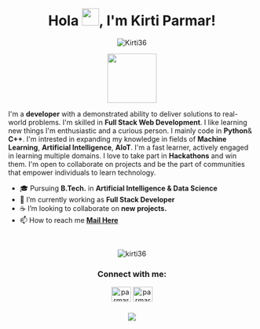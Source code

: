 <h1 align="center" >Hola <img src="https://media.giphy.com/media/hvRJCLFzcasrR4ia7z/giphy.gif" width="35px" height="35px">, I'm <a>Kirti Parmar!</a> </h1>
<p align="center"> <img src="https://komarev.com/ghpvc/?username=Kirti36&label=Profile%20views&color=0e75b6&style=flat" alt="Kirti36" /> </p>
<div align='center'>
  <img height ="100px" src="https://github.com/Kirti36/kirti36/blob/main/Coding%20Girl%20Animation.gif" />
</div>

I'm a **developer** with a demonstrated ability to deliver solutions to real-world problems. I'm skilled in **Full Stack Web Development**. I like learning new things I'm enthusiastic and a curious person. I mainly code in **Python**& **C++**. I'm intrested in expanding my knowledge in fields of **Machine Learning**, **Artificial Intelligence**, **AIoT**. I'm a fast learner, actively engaged in learning multiple domains. I love to take part in **Hackathons** and win them. I'm open to collaborate on projects and be the part of communities that empower individuals to learn technology.
<br>
- 🎓 Pursuing **B.Tech.** in **Artificial Intelligence & Data Science**
- 🔭 I’m currently working as **Full Stack Developer**
- ☕️ I’m looking to collaborate on **new projects.**
- 📫 How to reach me **[Mail Here](mailto:Kirtiparmar504@gmail.com)**
 <br> 
  <div align='center'>
<p><img  src="https://github-readme-stats.vercel.app/api/top-langs?username=kirti36&show_icons=true&locale=en&layout=compact" alt="kirti36" /></p>
</div>

<h3 align="center">Connect with me:</h3>
<p align="center">
<a href="https://linkedin.com/in/parmar kirti" target="blank"><img align="center" src="https://raw.githubusercontent.com/rahuldkjain/github-profile-readme-generator/master/src/images/icons/Social/linked-in-alt.svg" alt="parmar kirti" height="30" width="40" /></a>
<a href="https://instagram.com/parmarkirtii" target="blank"><img align="center" src="https://raw.githubusercontent.com/rahuldkjain/github-profile-readme-generator/master/src/images/icons/Social/instagram.svg" alt="parmarkirtii" height="30" width="40" /></a>

</p>

<h3 align="center">
    <img src="https://readme-typing-svg.herokuapp.com/?font=Poiret+One&pause=1000&color=F3F7F5&size=25&center=true&vCenter=true&width=500&height=70&duration=3000&lines=Thanks+for+visiting!+✌️;+Shoot+me+a+message+on+Linkedin!;I'm+always+down+to+collab+:)">
</h3>




